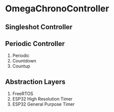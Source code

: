 # OmegaChronoController

## Singleshot Controller

## Periodic Controller
1. Periodic
2. Countdown
3. Countup

## Abstraction Layers
1. FreeRTOS
2. ESP32 High Resolution Timer
3. ESP32 General Purpose Timer
